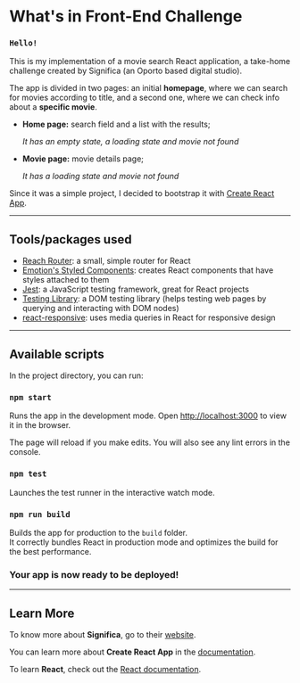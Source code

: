 # What's in Front-End Challenge

### `Hello!`

This is my implementation of a movie search React application, a take-home challenge created by Significa (an Oporto based digital studio).

The app is divided in two pages: an initial **homepage**, where we can search for movies according to title, and a second one, where we can check info about a **specific movie**.

- **Home page:** search field and a list with the results;

  _It has an empty state, a loading state and movie not found_

- **Movie page:** movie details page;

  _It has a loading state and movie not found_

Since it was a simple project, I decided to bootstrap it with [Create React App](https://github.com/facebook/create-react-app).

---

## Tools/packages used

- [Reach Router](https://reach.tech/router/): a small, simple router for React
- [Emotion's Styled Components](https://emotion.sh/docs/styled): creates React components that have styles attached to them
- [Jest](https://jestjs.io/docs/en/getting-started): a JavaScript testing framework, great for React projects
- [Testing Library](https://testing-library.com/docs/dom-testing-library/intro): a DOM testing library (helps testing web pages by querying and interacting with DOM nodes)
- [react-responsive](https://www.npmjs.com/package/react-responsive): uses media queries in React for responsive design

---

## Available scripts

In the project directory, you can run:

### `npm start`

Runs the app in the development mode.
Open [http://localhost:3000](http://localhost:3000) to view it in the browser.

The page will reload if you make edits.
You will also see any lint errors in the console.

### `npm test`

Launches the test runner in the interactive watch mode.

### `npm run build`

Builds the app for production to the `build` folder.\
It correctly bundles React in production mode and optimizes the build for the best performance.

### **Your app is now ready to be deployed!**

---

## Learn More

To know more about **Significa**, go to their [website](https://significa.pt/).

You can learn more about **Create React App** in the [documentation](https://facebook.github.io/create-react-app/docs/getting-started).

To learn **React**, check out the [React documentation](https://reactjs.org/).
